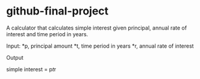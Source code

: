# github-final-project
A calculator that calculates simple interest given principal, annual rate of interest and time period in years.

Input:
*p, principal amount
*t, time period in years
*r, annual rate of interest
   
Output

   simple interest = p*t*r
